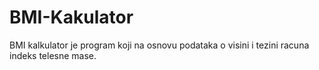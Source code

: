 BMI-Kakulator
=============

BMI kalkulator je program koji na osnovu podataka o visini  i tezini racuna indeks telesne mase.